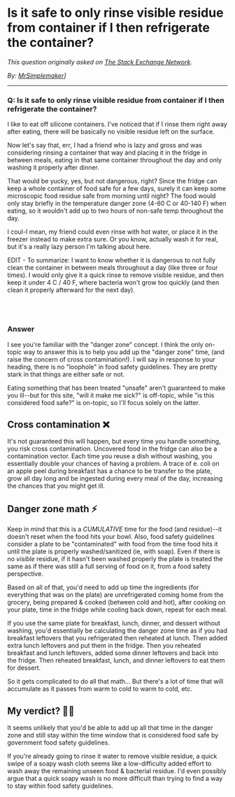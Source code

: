 # Is it safe to only rinse visible residue from container if I then refrigerate the container?

_This question originally asked on [The Stack Exchange Network](https://dba.stackexchange.com/q/115130)._

_By: [MrSimplemaker](https://dba.stackexchange.com/u/93266)]_
<br><hr>
### Q: Is it safe to only rinse visible residue from container if I then refrigerate the container?
<p>I like to eat off silicone containers. I've noticed that if I rinse them right away after eating, there will be basically no visible residue left on the surface.</p>
<p>Now let's say that, err, I had a friend who is lazy and gross and was considering rinsing a container that way and placing it in the fridge in between meals, eating in that same container throughout the day and only washing it properly after dinner.</p>
<p>That would be yucky, yes, but not dangerous, right? Since the fridge can keep a whole container of food safe for a few days, surely it can keep some microscopic food residue safe from morning until night? The food would only stay briefly in the temperature danger zone (4-60 C or 40-140 F) when eating, so it wouldn't add up to two hours of non-safe temp throughout the day.</p>
<p>I coul-I mean, my friend could even rinse with hot water, or place it in the freezer instead to make extra sure. Or you know, actually wash it for real, but it's a really lazy person I'm talking about here.</p>
<p>EDIT - To summarize: I want to know whether it is dangerous to not fully clean the container in between meals throughout a day (like three or four times). I would only give it a quick rinse to remove visible residue, and then keep it under 4 C / 40 F, where bacteria won't grow too quickly (and then clean it properly afterward for the next day).</p>

<br><br>
### Answer 
<p>I see you're familiar with the &quot;danger zone&quot; concept. I think the only on-topic way to answer this is to help you add up the &quot;danger zone&quot; time, (and raise the concern of cross contamination!). I will say in response to your heading, there is no &quot;loophole&quot; in food safety guidelines. They are pretty stark in that things are either safe or not.</p>
<p>Eating something that has been treated &quot;unsafe&quot; aren't guaranteed to make you ill--but for this site, &quot;will it make me sick?&quot; is off-topic, while &quot;is this considered food safe?&quot; is on-topic, so I'll focus solely on the latter.</p>
<h2>Cross contamination ❌</h2>
<p>It's not guaranteed this will happen, but every time you handle something, you risk cross contamination. Uncovered food in the fridge can also be a contamination vector. Each time you reuse a dish without washing, you essentially double your chances of having a problem. A trace of e. coli on an apple peel during breakfast has a chance to be transfer to the plate, grow all day long and be ingested during every meal of the day, increasing the chances that you might get ill.</p>
<h2>Danger zone math ⚡</h2>
<p>Keep in mind that this is a <em>CUMULATIVE</em> time for the food (and residue)--it doesn't reset when the food hits your bowl. Also, food safety guidelines consider a plate to be &quot;contaminated&quot; with food from the time food hits it until the plate is properly washed/sanitized (ie, with soap). Even if there is no <em>visible</em> residue, if it hasn't been washed properly the plate is treated the same as if  there was still a full serving of food on it, from a food safety perspective.</p>
<p>Based on all of that, you'd need to add up time the ingredients (for everything that was on the plate) are unrefrigerated coming home from the grocery, being prepared &amp; cooked (between cold and hot), after cooking on your plate, time in the fridge while cooling back down, repeat for each meal.</p>
<p>If you use the same plate for breakfast, lunch, dinner, and dessert without washing, you'd essentially be calculating the danger zone time as if you had breakfast leftovers that you refrigerated then reheated at lunch. Then added extra lunch leftovers and put them in the fridge. Then you reheated breakfast and lunch leftovers, added some dinner leftovers and back into the fridge. Then reheated breakfast, lunch, and dinner leftovers to eat them for dessert.</p>
<p>So it gets complicated to do all that math... But there's a lot of time that will accumulate as it passes from warm to cold to warm to cold, etc.</p>
<h2>My verdict? 👨‍⚖️</h2>
<p>It seems unlikely that you'd be able to add up all that time in the danger zone and still stay within the time window that is considered food safe by government food safety guidelines.</p>
<p>If you're already going to rinse it water to remove visible residue,  a quick swipe of a soapy wash cloth seems like a low-difficulty added effort to wash away the remaining unseen food &amp; bacterial residue. I'd even possibly argue that a quick soapy wash is no more difficult than trying to find a way to stay within food safety guidelines.</p>

